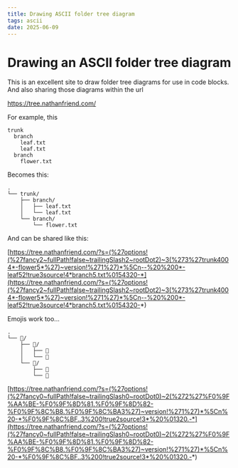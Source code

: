 ```yaml
---
title: Drawing ASCII folder tree diagram
tags: ascii
date: 2025-06-09
---
```

# Drawing an ASCII folder tree diagram

This is an excellent site to draw folder tree diagrams for use in code blocks. And also sharing those diagrams within the url 

https://tree.nathanfriend.com/

For example, this

```
trunk
  branch
    leaf.txt
    leaf.txt
  branch
    flower.txt
```

Becomes this: 

```
.
└── trunk/
    ├── branch/
    │   ├── leaf.txt
    │   └── leaf.txt
    └── branch/
        └── flower.txt
```

And can be shared like this:

[https://tree.nathanfriend.com/?s=(%27options!(%27fancy2~fullPath!false~trailingSlash2~rootDot2)~3(%273%27trunk4004*-flower5*%27)~version!%271%27)*%5Cn--%20%200*-leaf52!true3source!4*branch5.txt%0154320-*](https://tree.nathanfriend.com/?s=(%27options!(%27fancy2~fullPath!false~trailingSlash2~rootDot2)~3(%273%27trunk4004*-flower5*%27)~version!%271%27)*%5Cn--%20%200*-leaf52!true3source!4*branch5.txt%0154320-*)

Emojis work too...

```
.
└── 🪾/
    ├── 🌿/
    │   ├── 🍁
    │   └── 🍂
    └── 🌿/
        ├── 🌸
        └── 🌺
```

[https://tree.nathanfriend.com/?s=(%27options!(%27fancy0~fullPath!false~trailingSlash0~rootDot0)~2(%272%27%F0%9F%AA%BE-%F0%9F%8D%81.%F0%9F%8D%82-%F0%9F%8C%B8.%F0%9F%8C%BA3%27)~version!%271%27)*%5Cn%20-*%F0%9F%8C%BF..3%200!true2source!3*%20%01320.-*](https://tree.nathanfriend.com/?s=(%27options!(%27fancy0~fullPath!false~trailingSlash0~rootDot0)~2(%272%27%F0%9F%AA%BE-%F0%9F%8D%81.%F0%9F%8D%82-%F0%9F%8C%B8.%F0%9F%8C%BA3%27)~version!%271%27)*%5Cn%20-*%F0%9F%8C%BF..3%200!true2source!3*%20%01320.-*)
